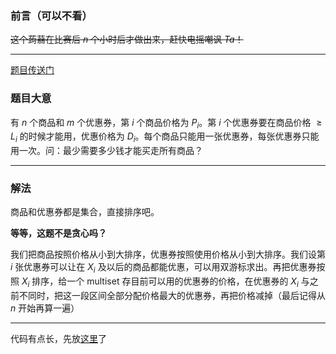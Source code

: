 ### 前言（可以不看）

~~这个蒟蒻在比赛后 $n$ 个小时后才做出来，赶快电摇嘲讽 $Ta$！~~

------------

[题目传送门](https://www.luogu.com.cn/problem/AT_abc308_f)

### 题目大意

有 $n$ 个商品和 $m$ 个优惠券，第 $i$ 个商品价格为 $P_i$。第 $i$ 个优惠券要在商品价格 $\ge L_i$ 的时候才能用，优惠价格为 $D_i$。每个商品只能用一张优惠券，每张优惠券只能用一次。问：最少需要多少钱才能买走所有商品？

------------

### 解法

商品和优惠券都是集合，直接排序吧。

**等等，这题不是贪心吗？**

我们把商品按照价格从小到大排序，优惠券按照使用价格从小到大排序。我们设第 $i$ 张优惠券可以让在 $X_i$ 及以后的商品都能优惠，可以用双游标求出。再把优惠券按照 $X_i$ 排序，给一个 multiset 存目前可以用的优惠券的价格，在优惠券的 $X_i$ 与之前不同时，把这一段区间全部分配价格最大的优惠券，再把价格减掉（最后记得从 $n$ 开始再算一遍）

------------

代码有点长，先放[这里](https://atcoder.jp/contests/abc308/submissions/43214075)了